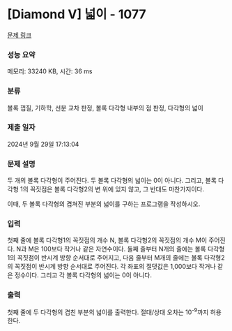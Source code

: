 # [Diamond V] 넓이 - 1077 

[문제 링크](https://www.acmicpc.net/problem/1077) 

### 성능 요약

메모리: 33240 KB, 시간: 36 ms

### 분류

볼록 껍질, 기하학, 선분 교차 판정, 볼록 다각형 내부의 점 판정, 다각형의 넓이

### 제출 일자

2024년 9월 29일 17:13:04

### 문제 설명

<p>두 개의 볼록 다각형이 주어진다. 두 볼록 다각형의 넓이는 0이 아니다. 그리고, 볼록 다각형 1의 꼭짓점은 볼록 다각형2의 변 위에 있지 않고, 그 반대도 마찬가지이다.</p>

<p>이때, 두 볼록 다각형의 겹쳐진 부분의 넓이를 구하는 프로그램을 작성하시오.</p>

### 입력 

 <p>첫째 줄에 볼록 다각형1의 꼭짓점의 개수 N, 볼록 다각형2의 꼭짓점의 개수 M이 주어진다. N과 M은 100보다 작거나 같은 자연수이다. 둘째 줄부터 N개의 줄에는 볼록 다각형1의 꼭짓점이 반시계 방향 순서대로 주어지고, 다음 줄부터 M개의 줄에는 볼록 다각형2의 꼭짓점이 반시계 방향 순서대로 주어진다. 각 좌표의 절댓값은 1,000보다 작거나 같은 정수이다. 그리고 각 볼록 다각형의 넓이는 0이 아니다.</p>

### 출력 

 <p>첫째 줄에 두 다각형의 겹친 부분의 넓이를 출력한다. 절대/상대 오차는 10<sup>-9</sup>까지 허용한다.</p>

